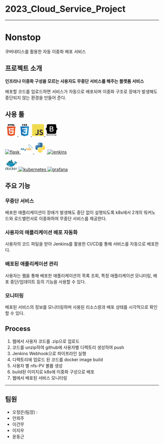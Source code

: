 # 2023_Cloud_Service_Project
---
# Nonstop
쿠버네티스를 활용한 자동 이중화 배포 서비스

## 프로젝트 소개
**인프라나 이중화 구성을 모르는 사용자도 무중단 서비스를 해주는 플랫폼 서비스**

 배포할 코드를 업로드하면 서비스가 자동으로 배포되며 이중화 구조로 장애가 발생해도 중단되지 않는 환경을 만들어 준다.

## 사용 툴

<p align="left">  <a href="https://www.w3.org/html/" target="_blank" rel="noreferrer"> <img src="https://raw.githubusercontent.com/devicons/devicon/master/icons/html5/html5-original-wordmark.svg" alt="html5" width="40" height="40"/> </a> <a href="https://www.w3schools.com/css/" target="_blank" rel="noreferrer"> <img src="https://raw.githubusercontent.com/devicons/devicon/master/icons/css3/css3-original-wordmark.svg" alt="css3" width="40" height="40"/> </a>  <a href="https://developer.mozilla.org/en-US/docs/Web/JavaScript" target="_blank" rel="noreferrer"> <img src="https://raw.githubusercontent.com/devicons/devicon/master/icons/javascript/javascript-original.svg" alt="javascript" width="40" height="40"/> </a> <a href="https://getbootstrap.com" target="_blank" rel="noreferrer"> <img src="https://raw.githubusercontent.com/devicons/devicon/master/icons/bootstrap/bootstrap-plain-wordmark.svg" alt="bootstrap" width="40" height="40"/> </a>

<a href="https://flask.palletsprojects.com/" target="_blank" rel="noreferrer"> <img src="https://www.vectorlogo.zone/logos/pocoo_flask/pocoo_flask-icon.svg" alt="flask" width="40" height="40"/> </a> <a href="https://www.mysql.com/" target="_blank" rel="noreferrer"> <img src="https://raw.githubusercontent.com/devicons/devicon/master/icons/mysql/mysql-original-wordmark.svg" alt="mysql" width="40" height="40"/> </a> <a href="https://www.python.org" target="_blank" rel="noreferrer"> <img src="https://raw.githubusercontent.com/devicons/devicon/master/icons/python/python-original.svg" alt="python" width="40" height="40"/> </a> <a href="https://www.jenkins.io" target="_blank" rel="noreferrer"> <img src="https://www.vectorlogo.zone/logos/jenkins/jenkins-icon.svg" alt="jenkins" width="40" height="40"/> </a> 

<a href="https://www.docker.com/" target="_blank" rel="noreferrer"> <img src="https://raw.githubusercontent.com/devicons/devicon/master/icons/docker/docker-original-wordmark.svg" alt="docker" width="40" height="40"/> </a> 
<a href="https://kubernetes.io" target="_blank" rel="noreferrer"> <img src="https://www.vectorlogo.zone/logos/kubernetes/kubernetes-icon.svg" alt="kubernetes" width="40" height="40"/> </a> 
<a href="https://grafana.com" target="_blank" rel="noreferrer"> <img src="https://www.vectorlogo.zone/logos/grafana/grafana-icon.svg" alt="grafana" width="40" height="40"/> </a> </p>

## 주요 기능
### 무중단 서비스
배포한 애플리케이션이 장애가 발생해도 중단 없이 실행되도록 k8s에서 2개의 워커노드와 로드밸런서로 이중화하여 무중단 서비스를 제공한다.
### 사용자의 애플리케이션 배포 자동화
사용자의 코드 파일을 받아 Jenkins를 활용한 CI/CD를 통해 서비스를 자동으로 배포한다.
### 배포된 애플리케이션 관리
사용자는 웹을 통해 배포한 애플리케이션의 목록 조회, 특정 애플리케이션 모니터링, 배포 중단/업데이트 등의 기능을 사용할 수 있다.
### 모니터링
배포된 서비스의 정보를 모니터링하며 사용된 리소스량과 배포 상태를 시각적으로 확인할 수 있다.

## Process
1. 웹에서 사용자 코드를 .zip으로 업로드
2. 코드를 unzip하여 github에 사용자별 디렉토리 생성하여 push
3. Jenkins Webhook으로 파이프라인 실행
4. 디렉토리에 업로드 된 코드를 docker image build
5. 사용자 별 nfs-PV 볼륨 생성
6. build된 이미지로 k8s에 이중화 구성으로 배포 
7. 웹에서 배포된 서비스 모니터링

---

## 팀원
- 오정은(팀장) :
- 안희주
- 이건무
- 이지우
- 윤동근